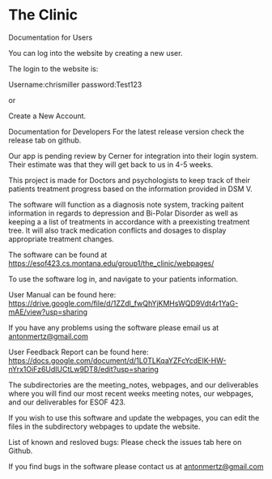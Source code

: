 # The Clinic

Documentation for Users

You can log into the website by creating a new user.

The login to the website is:

Username:chrismiller
password:Test123

or

Create a New Account.



Documentation for Developers
For the latest release version check the release tab on github.

Our app is pending review by Cerner for integration into their login system. Their estimate was that they will get back to us in 4-5 weeks. 

This project is made for Doctors and psychologists to keep track of their patients treatment progress based on the information provided in DSM V.

The software will function as a diagnosis note system, tracking paitent information in regards to depression and Bi-Polar Disorder as well as keeping a a list of treatments in accordance with a preexisting treatment tree. It will also track medication conflicts and dosages to display appropriate treatment changes.

The software can be found at https://esof423.cs.montana.edu/group1/the_clinic/webpages/

To use the software log in, and navigate to your patients information.

User Manual can be found here: https://drive.google.com/file/d/1ZZdl_fwQhYjKMHsWQD9Vdt4r1YaG-mAE/view?usp=sharing

If you have any problems using the software please email us at antonmertz@gmail.com

User Feedback Report can be found here: https://docs.google.com/document/d/1L0TLKqaYZFcYcdEIK-HW-nYrx1OiFz6UdIUCtLw9DT8/edit?usp=sharing

The subdirectories are the meeting_notes, webpages, and our deliverables
where you will find our most recent weeks meeting notes, our webpages, and our
deliverables for ESOF 423.

If you wish to use this software and update the webpages, you can edit the files in the subdirectory webpages to update the website.


List of known and resloved bugs: Please check the issues tab here on Github.


If you find bugs in the software please contact us at antonmertz@gmail.com
